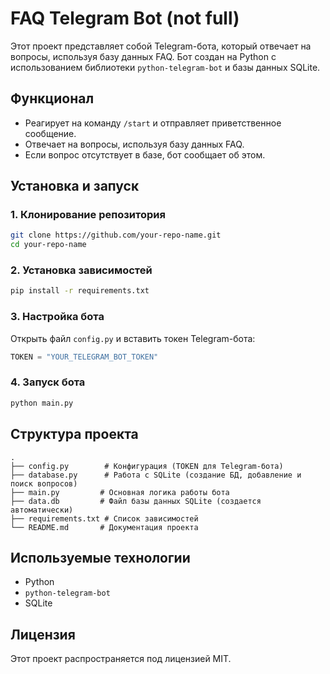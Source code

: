 # FAQ Telegram Bot (not full)

Этот проект представляет собой Telegram-бота, который отвечает на вопросы, используя базу данных FAQ. Бот создан на Python с использованием библиотеки `python-telegram-bot` и базы данных SQLite.

## Функционал
- Реагирует на команду `/start` и отправляет приветственное сообщение.
- Отвечает на вопросы, используя базу данных FAQ.
- Если вопрос отсутствует в базе, бот сообщает об этом.

## Установка и запуск
### 1. Клонирование репозитория
```sh
git clone https://github.com/your-repo-name.git
cd your-repo-name
```

### 2. Установка зависимостей
```sh
pip install -r requirements.txt
```

### 3. Настройка бота
Открыть файл `config.py` и вставить токен Telegram-бота:
```python
TOKEN = "YOUR_TELEGRAM_BOT_TOKEN"
```

### 4. Запуск бота
```sh
python main.py
```

## Структура проекта
```
.
├── config.py        # Конфигурация (TOKEN для Telegram-бота)
├── database.py      # Работа с SQLite (создание БД, добавление и поиск вопросов)
├── main.py         # Основная логика работы бота
├── data.db         # Файл базы данных SQLite (создается автоматически)
├── requirements.txt # Список зависимостей
└── README.md       # Документация проекта
```

## Используемые технологии
- Python
- `python-telegram-bot`
- SQLite

## Лицензия
Этот проект распространяется под лицензией MIT.

